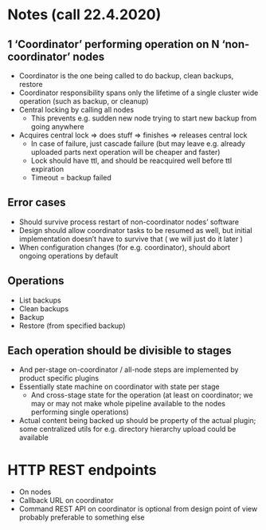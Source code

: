# Notes (call 22.4.2020)
## 1 ‘Coordinator’ performing operation on N ‘non-coordinator’ nodes

- Coordinator is the one being called to do backup, clean backups, restore
- Coordinator responsibility spans only the lifetime of a single cluster wide operation (such as backup, or cleanup)
- Central locking by calling all nodes
    - This prevents e.g. sudden new node trying to start new backup from going anywhere
- Acquires central lock => does stuff => finishes => releases central lock
    - In case of failure, just cascade failure (but may leave e.g. already uploaded parts next operation will be cheaper and faster)
    - Lock should have ttl, and should be reacquired well before ttl expiration
    - Timeout = backup failed

## Error cases
- Should survive process restart of non-coordinator nodes’ software
- Design should allow coordinator tasks to be resumed as well, but initial implementation doesn’t have to survive that ( we will just do it later )
- When configuration changes (for e.g. coordinator), should abort ongoing
operations by default


## Operations
- List backups
- Clean backups
- Backup
- Restore (from specified backup)

## Each operation should be divisible to stages
- And per-stage on-coordinator / all-node steps are implemented by product specific plugins
- Essentially state machine on coordinator with state per stage
    - And cross-stage state for the operation (at least on coordinator; we may or may not make whole pipeline available to the nodes performing single operations)
- Actual content being backed up should be property of the actual plugin; some centralized utils for e.g. directory hierarchy upload could be available


# HTTP REST endpoints
- On nodes
- Callback URL on coordinator
- Command REST API on coordinator is optional from design point of view
  probably preferable to something else
